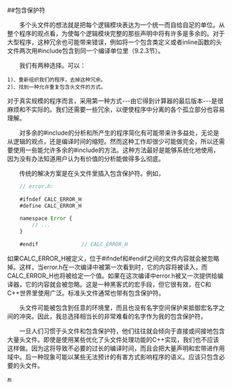 ##包含保护符

&emsp;&emsp;多个头文件的想法就是把每个逻辑模块表达为一个统一而自给自足的单位。从整个程序的观点看，为使每个逻辑模块完整的那些声明中将有许多是多余的。对于大型程序，这种冗余也可能带来错误，例如将一个包含类定义或者inline函数的头文件两次用#include包含到同一个编译单位里（9.2.3节）。

&emsp;&emsp;我们有两种选择。可以：

    1)、重新组织我们的程序，去掉这种冗余。
    2)、找到一种允许重复包含头文件的方式。
    
对于真实规模的程序而言，采用第一种方式---由它得到计算器的最后版本---是很麻烦和不实际的。我们还需要一些冗余，以便使程序中分离的各个孤立部分也容易理解。


&emsp;&emsp;对多余的#include的分析和所产生的程序简化有可能带来许多益处，无论是从逻辑的观点，还是编译时间的缩短。然而这种工作却很少可能做完全，所以还需要使用一些能允许多余的#include的方法。这种方法最好是能够系统化地使用，因为没有办法知道用户认为有价值的分析能做得多么彻底。

&emsp;&emsp;传统的解决方案是在头文件里插入包含保护符。例如，

```javascript
    // error.h:
    
    #ifndef CALC_ERROR_H
    #define CALC_ERROR_H
    
    namespace Error {
        // ...
    }
    
    #endif              // CALC_ERROR_H
```

如果CALC_ERROR_H被定义，位于#ifndef和#endif之间的文件内容就会被忽略掉。这样，当error.h在一次编译中被第一次看到时，它的内容将被读入，而CALC_ERROR_H也将被给定一个值。如果在这次编译中error.h被又一次提供给编译器，它的内容就会被忽略。这是一种黑客式的宏手段，但它很有效，在C和C++世界里使用广泛。标准头文件通常也带有包含保护符。


&emsp;&emsp;头文件可能被包含到任意的环境里，而且也没有名字空间保护来抵御宏名字之间的冲突。因此，我总选择相当长的非常难看的名字作为我的包含保护符。

&emsp;&emsp;一旦人们习惯于头文件和包含保护符，他们往往就会倾向于直接或间接地包含大量头文件。即使是使用某些优化了头文件处理功能的C++实现，我们也不应该这样做。因为这将导致不必要的过长的编译时间，而且会把大量声明和宏带进作用域中。后一种现象可能以某些无法预计的有害方式影响程序的语义。应该只包含必要的头文件。


🔚

















